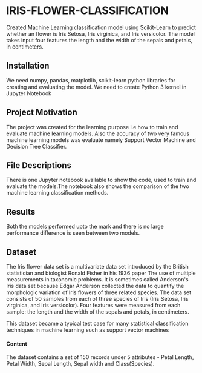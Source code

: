 # IRIS-FLOWER-CLASSIFICATION
Created Machine Learning classification model using Scikit-Learn to predict whether an flower is Iris Setosa, Iris virginica, and Iris versicolor. The model takes input four features the length and the width of the sepals and petals, in centimeters.
## Installation

We need numpy, pandas, matplotlib, scikit-learn python libraries for creating and evaluating the model. We need to create Python 3 kernel in Jupyter Notebook

## Project Motivation
The project was created for the learning purpose i.e how to train and evaluate machine learning models.
Also the accuracy of two very famous machine learning models was evaluate namely Support Vector Machine and Decision Tree Classifier.

## File Descriptions

There is one Jupyter notebook available to show the code, used to train and evaluate the models.The notebook also shows the comparison of the two machine learning classification methods.

## Results
Both the models performed upto the mark and there is no large performance difference is seen between two models.
## Dataset
The Iris flower data set is a multivariate data set introduced by the British statistician and biologist Ronald Fisher in his 1936 paper The use of multiple measurements in taxonomic problems. It is sometimes called Anderson's Iris data set because Edgar Anderson collected the data to quantify the morphologic variation of Iris flowers of three related species. The data set consists of 50 samples from each of three species of Iris (Iris Setosa, Iris virginica, and Iris versicolor). Four features were measured from each sample: the length and the width of the sepals and petals, in centimeters.

This dataset became a typical test case for many statistical classification techniques in machine learning such as support vector machines

#### Content
The dataset contains a set of 150 records under 5 attributes - Petal Length, Petal Width, Sepal Length, Sepal width and Class(Species).
